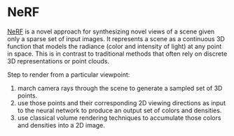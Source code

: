 # NeRF
[NeRF](https://arxiv.org/pdf/2003.08934v2.pdf) is a novel approach for synthesizing novel views of a scene given only a sparse set of input images. It represents a scene as a continuous 3D function that models the radiance (color and intensity of light) at any point in space. This is in contrast to traditional methods that often rely on discrete 3D representations or point clouds.

Step to render from a particular viewpoint:

1. march camera rays through the scene to generate a sampled set of 3D points.
2. use those points and their corresponding 2D viewing directions as input to the neural network to produce an output set of colors and densities.
3. use classical volume rendering techniques to accumulate those colors and densities into a 2D image.

